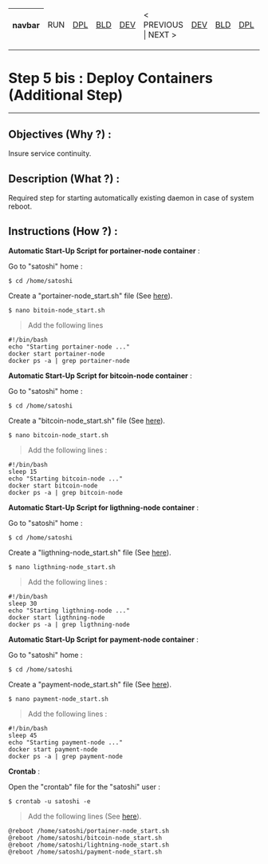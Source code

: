 <table>
    <thead>
        <tr>
            <th>navbar</th>
            <td>RUN</td>
            <td><A href="https://github.com/babonet13/HostYourNode/tree/master/HowTo/2_InstallApplications">DPL</A></td>
            <td><A href="https://github.com/babonet13/HostYourNode/tree/master/HowTo/4_BuildImages">BLD</A></td>
            <td><A href="https://github.com/babonet13/HostYourNode/tree/master/HowTo/4_BuildImages">DEV</A></td>
            <td>< PREVIOUS | NEXT ></td>
            <td><A href="https://github.com/babonet13/HostYourNode/tree/master/HowTo/6_MonitorDaemons">DEV</A></td>
            <td><A href="https://github.com/babonet13/HostYourNode/tree/master/HowTo/6_MonitorDaemons">BLD</A></td>
            <td><A href="https://github.com/babonet13/HostYourNode/tree/master/HowTo/6_MonitorDaemons">DPL</A></td>
            <td>RUN</td>
            <th><A href="https://github.com/babonet13/HostYourNode/blob/master/Who/Profiles.md">profiles</A></th>
        </tr>
    </thead>
</table>

---
# Step 5 bis : Deploy Containers (Additional Step)
---

Objectives (Why ?) :
-
Insure service continuity.

Description (What ?) :
-
Required step for starting automatically existing daemon in case of system reboot.

Instructions (How ?) :
-

__Automatic Start-Up Script for portainer-node container__ :

Go to "satoshi" home :
<pre><code>$ cd /home/satoshi</code></pre>

Create a "portainer-node_start.sh" file (See <A href="https://github.com/babonet13/HostYourNode/blob/master/fs/home/satoshi/portainer-node_start.sh">here</A>).
<pre><code>$ nano bitoin-node_start.sh</code></pre>
> Add the following lines
<pre><code>#!/bin/bash
echo "Starting portainer-node ..."
docker start portainer-node
docker ps -a | grep portainer-node</code></pre>

__Automatic Start-Up Script for bitcoin-node container__ :

Go to "satoshi" home :
<pre><code>$ cd /home/satoshi</code></pre>

Create a "bitcoin-node_start.sh" file (See <A href="https://github.com/babonet13/HostYourNode/blob/master/fs/home/satoshi/bitcoin-node_start.sh">here</A>).
<pre><code>$ nano bitcoin-node_start.sh</code></pre>
> Add the following lines :
<pre><code>#!/bin/bash
sleep 15
echo "Starting bitcoin-node ..."
docker start bitcoin-node
docker ps -a | grep bitcoin-node</code></pre>

__Automatic Start-Up Script for ligthning-node container__ :

Go to "satoshi" home :
<pre><code>$ cd /home/satoshi</code></pre>

Create a "ligthning-node_start.sh" file (See <A href="https://github.com/babonet13/HostYourNode/blob/master/fs/home/satoshi/ligthning-node_start.sh">here</A>).
<pre><code>$ nano ligthning-node_start.sh</code></pre>
> Add the following lines :
<pre><code>#!/bin/bash
sleep 30
echo "Starting ligthning-node ..."
docker start ligthning-node
docker ps -a | grep ligthning-node</code></pre>

__Automatic Start-Up Script for payment-node container__ :

Go to "satoshi" home :
<pre><code>$ cd /home/satoshi</code></pre>

Create a "payment-node_start.sh" file (See <A href="https://github.com/babonet13/HostYourNode/blob/master/fs/home/satoshi/payment-node_start.sh">here</A>).
<pre><code>$ nano payment-node_start.sh</code></pre>
> Add the following lines :
<pre><code>#!/bin/bash
sleep 45
echo "Starting payment-node ..."
docker start payment-node
docker ps -a | grep payment-node</code></pre>

__Crontab__ :

Open the "crontab" file for the "satoshi" user :
<pre><code>$ crontab -u satoshi -e</code></pre>

> Add the following lines  (See <A href="https://github.com/babonet13/HostYourNode/blob/master/fs/crontab">here</A>).
<pre><code>@reboot /home/satoshi/portainer-node_start.sh                                                                                               
@reboot /home/satoshi/bitcoin-node_start.sh
@reboot /home/satoshi/lightning-node_start.sh
@reboot /home/satoshi/payment-node_start.sh</code></pre>
